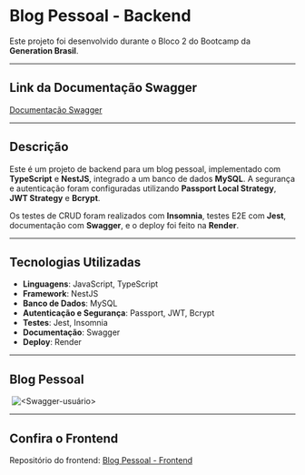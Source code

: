 # Blog Pessoal - Backend

Este projeto foi desenvolvido durante o Bloco 2 do Bootcamp da **Generation Brasil**.

---

## Link da Documentação Swagger
[Documentação Swagger](https://blogpessoal-fkop.onrender.com/swagger)

---

## Descrição
Este é um projeto de backend para um blog pessoal, implementado com **TypeScript** e **NestJS**, integrado a um banco de dados **MySQL**. A segurança e autenticação foram configuradas utilizando **Passport Local Strategy**, **JWT Strategy** e **Bcrypt**. 

Os testes de CRUD foram realizados com **Insomnia**, testes E2E com **Jest**, documentação com **Swagger**, e o deploy foi feito na **Render**.

---

## Tecnologias Utilizadas
- **Linguagens**: JavaScript, TypeScript  
- **Framework**: NestJS  
- **Banco de Dados**: MySQL  
- **Autenticação e Segurança**: Passport, JWT, Bcrypt  
- **Testes**: Jest, Insomnia  
- **Documentação**: Swagger  
- **Deploy**: Render  

---

## Blog Pessoal

![<Swagger-postagem>](<img width="881" alt="Swagger" src="https://github.com/user-attachments/assets/fdb86147-c5d4-4d79-bfe8-1b59d49d628c" />)
![<Swagger-usuário>](<img width="881" alt="swagger usuario" src="https://github.com/user-attachments/assets/836d1295-42f9-4400-8925-6f424913784c" />)
![<Swagger-temas>](<img width="887" alt="swagger temas" src="https://github.com/user-attachments/assets/adf0ff5b-6552-4df1-8f3e-6f147651e8e3" />)

---

## Confira o Frontend
Repositório do frontend: [Blog Pessoal - Frontend](https://github.com/lidskey/blogpessoal-react)
